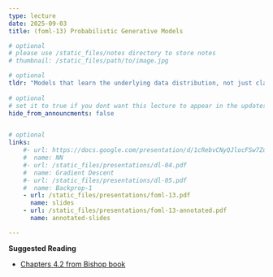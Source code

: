 ```yaml
---
type: lecture
date: 2025-09-03
title: (foml-13) Probabilistic Generative Models

# optional
# please use /static_files/notes directory to store notes
# thumbnail: /static_files/path/to/image.jpg

# optional
tldr: "Models that learn the underlying data distribution, not just classify data."
  
# optional
# set it to true if you dont want this lecture to appear in the updates section
hide_from_announcments: false


# optional
links: 
    #- url: https://docs.google.com/presentation/d/1cRebvCNyQJlocFSw7ZdAgM7NPZMNd49_6jfU4V1Vgj4/edit?usp=sharing
    #  name: NN
    #- url: /static_files/presentations/dl-04.pdf
    #  name: Gradient Descent
    #- url: /static_files/presentations/dl-05.pdf
    #  name: Backprop-1
    - url: /static_files/presentations/foml-13.pdf
      name: slides
    - url: /static_files/presentations/foml-13-annotated.pdf
      name: annotated-slides

---
```


**Suggested Reading**
- [Chapters 4.2 from Bishop book](https://www.microsoft.com/en-us/research/wp-content/uploads/2006/01/Bishop-Pattern-Recognition-and-Machine-Learning-2006.pdf)
